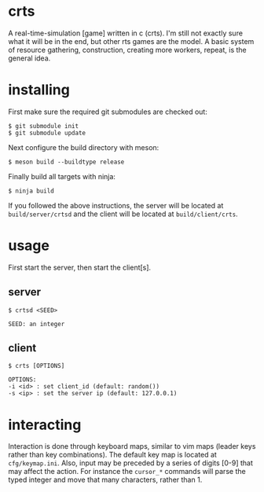 # crts

A real-time-simulation [game] written in c (crts).  I'm still not exactly sure
what it will be in the end, but other rts games are the model.  A basic system
of resource gathering, construction, creating more workers, repeat, is the
general idea.

# installing

First make sure the required git submodules are checked out:

```
$ git submodule init
$ git submodule update
```

Next configure the build directory with meson:

```
$ meson build --buildtype release
```

Finally build all targets with ninja:

```
$ ninja build
```

If you followed the above instructions, the server will be located at
`build/server/crtsd` and the client will be located at `build/client/crts`.

# usage

First start the server, then start the client[s].

## server

```
$ crtsd <SEED>

SEED: an integer
```

## client

```
$ crts [OPTIONS]

OPTIONS:
-i <id> : set client_id (default: random())
-s <ip> : set the server ip (default: 127.0.0.1)
```

# interacting

Interaction is done through keyboard maps, similar to vim maps (leader keys
rather than key combinations).  The default key map is located at
`cfg/keymap.ini`.  Also, input may be preceded by a series of digits [0-9] that
may affect the action.  For instance the `cursor_*` commands will parse the
typed integer and move that many characters, rather than 1.
